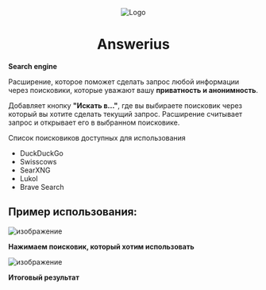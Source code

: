 <p align="center">
  <img src="https://cdn.iconscout.com/icon/free/png-64/hacker-3875926-3217487.png" alt="Logo"></img>
</p>
<h1 align="center">Answerius</h1>
<p><b>Search engine</b></p>
<p>Расширение, которое поможет сделать запрос любой информации через поисковики, которые уважают вашу <b>приватность и анонимность</b>.</p>
<p>Добавляет кнопку <b>"Искать в..."</b>, где вы выбираете поисковик через который вы хотите сделать текущий запрос. Расширение считывает запрос и открывает его в выбранном поисковике.</p>
<p>Список поисковиков доступных для использования</p>
<ul>
<li>DuckDuckGo</li>
<li>Swisscows</li>
<li>SearXNG</li>
<li>Lukol</li>
<li>Brave Search</li>
</ul>
<h2>Пример использования:</h2>

![изображение](https://user-images.githubusercontent.com/88831850/159553199-1fd83fe4-df5f-4fae-b620-85140947e15c.png)

**Нажимаем поисковик, который хотим использовать** 

![изображение](https://user-images.githubusercontent.com/88831850/159553485-7cf6bcc4-4a75-4007-8f41-5204d6de6bd3.png)

**Итоговый результат**
